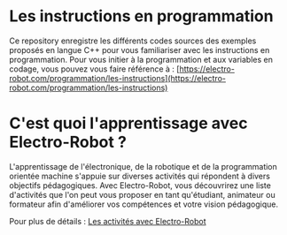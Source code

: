 # Les instructions en programmation

Ce repository enregistre les différents codes sources des exemples proposés en langue C++ pour vous familiariser avec les instructions en programmation. Pour vous initier à la programmation et aux variables en codage, vous pouvez vous faire référence à : [https://electro-robot.com/programmation/les-instructions](https://electro-robot.com/programmation/les-instructions)

# C'est quoi l'apprentissage avec Electro-Robot ?

L'apprentissage de l'électronique, de la robotique et de la programmation orientée machine s'appuie sur diverses activités qui répondent à divers objectifs pédagogiques. Avec Electro-Robot, vous découvrirez une liste d'activités que l'on peut vous proposer en tant qu'étudiant, animateur ou formateur afin d'améliorer vos compétences et votre vision pédagogique.

Pour plus de détails : <a href="https://electro-robot.com/les-activites" rel="dofollow">Les activités avec Electro-Robot</a>
